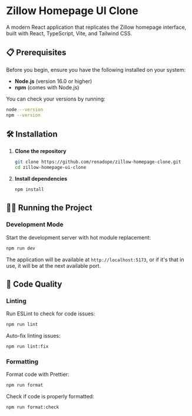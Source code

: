 # Zillow Homepage UI Clone

A modern React application that replicates the Zillow homepage interface, built with React, TypeScript, Vite, and
Tailwind CSS.

## 📋 Prerequisites

Before you begin, ensure you have the following installed on your system:

- **Node.js** (version 16.0 or higher)
- **npm** (comes with Node.js)

You can check your versions by running:

```bash
node --version
npm --version
```

## 🛠️ Installation

1. **Clone the repository**
   ```bash
   git clone https://github.com/renadope/zillow-homepage-clone.git
   cd zillow-homepage-ui-clone
   ```

2. **Install dependencies**
   ```bash
   npm install
   ```

## 🏃‍♂️ Running the Project

### Development Mode

Start the development server with hot module replacement:

```bash
npm run dev
```

The application will be available at `http://localhost:5173`, or if it's that in use, it will be at the next available
port.

## 🧹 Code Quality

### Linting

Run ESLint to check for code issues:

```bash
npm run lint
```

Auto-fix linting issues:

```bash
npm run lint:fix
```

### Formatting

Format code with Prettier:

```bash
npm run format
```

Check if code is properly formatted:

```bash
npm run format:check
```

